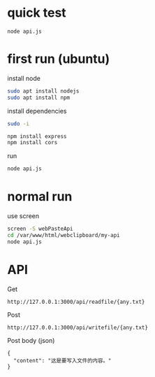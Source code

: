 # quick test
```
node api.js
```

# first run (ubuntu)

install node
```bash
sudo apt install nodejs
sudo apt install npm
```
install dependencies
```bash
sudo -i

npm install express
npm install cors
```

run
```bash
node api.js
```

# normal run 
use screen
```bash
screen -S webPasteApi
cd /var/www/html/webclipboard/my-api
node api.js
```

# API
Get
```
http://127.0.0.1:3000/api/readfile/{any.txt}
```


Post
```
http://127.0.0.1:3000/api/writefile/{any.txt}
```
Post body (json)
```
{
  "content": "这是要写入文件的内容。"
}
```